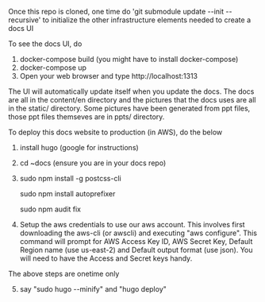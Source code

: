 Once this repo is cloned, one time do 'git submodule update --init --recursive' to initialize
the other infrastructure elements needed to create a docs UI

To see the docs UI, do

1. docker-compose build (you might have to install docker-compose)
2. docker-compose up
3. Open your web browser and type http://localhost:1313

The UI will automatically update itself when you update the docs. The docs are all in
the content/en directory and the pictures that the docs uses are all in the static/
directory. Some pictures have been generated from ppt files, those ppt files themseves
are in ppts/ directory.

To deploy this docs website to production (in AWS), do the below

1. install hugo (google for instructions)

2. cd ~docs  (ensure you are in your docs repo)

3. sudo npm install -g postcss-cli

   sudo npm install autoprefixer
   
   sudo npm audit fix
    
4. Setup the aws credentials to use our aws account. This involves first downloading
   the aws-cli (or awscli) and executing "aws configure". This command will prompt for
   AWS Access Key ID, AWS Secret Key, Default Region name (use us-east-2) and
   Default output format (use json).  You will need to have the Access and Secret keys
   handy.

The above steps are onetime only

5. say "sudo hugo --minify" and "hugo deploy"
